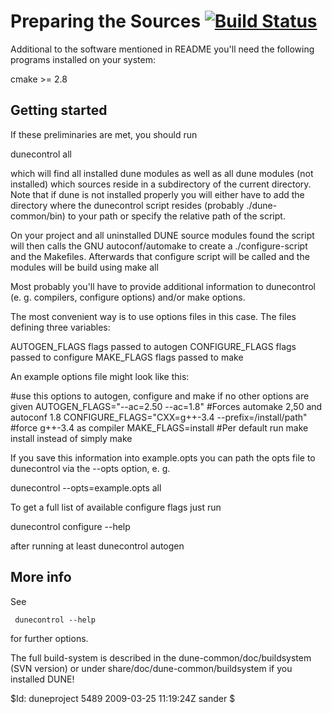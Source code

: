 # Preparing the Sources [![Build Status](https://travis-ci.org/OPM/dune-cornerpoint.svg?branch=master)](https://travis-ci.org/OPM/dune-cornerpoint)


Additional to the software mentioned in README you'll need the
following programs installed on your system:

  cmake >= 2.8

Getting started
---------------

If these preliminaries are met, you should run 

  dunecontrol all

which will find all installed dune modules as well as all dune modules 
(not installed) which sources reside in a subdirectory of the current 
directory. Note that if dune is not installed properly you will either
have to add the directory where the dunecontrol script resides (probably 
./dune-common/bin) to your path or specify the relative path of the script.

On your project and all uninstalled DUNE source modules found the script 
will then calls the GNU autoconf/automake to create a ./configure-script 
and the Makefiles. Afterwards that configure script will be called and the
modules will be build using make all

Most probably you'll have to provide additional information to dunecontrol 
(e. g. compilers, configure options) and/or make options. 

The most convenient way is to use options files in this case. The files
defining three variables:

AUTOGEN_FLAGS    flags passed to autogen
CONFIGURE_FLAGS  flags passed to configure
MAKE_FLAGS       flags passed to make

An example options file might look like this:

#use this options to autogen, configure and make if no other options are given
AUTOGEN_FLAGS="--ac=2.50 --ac=1.8" #Forces automake 2,50 and autoconf 1.8
CONFIGURE_FLAGS="CXX=g++-3.4 --prefix=/install/path" #force g++-3.4 as compiler
MAKE_FLAGS=install #Per default run make install instead of simply make

If you save this information into example.opts you can path the opts file to
dunecontrol via the --opts option, e. g.

  dunecontrol --opts=example.opts all

To get a full list of available configure flags just run

  dunecontrol configure --help

after running at least 
  dunecontrol autogen

More info
---------

See

     dunecontrol --help
   
for further options.


The full build-system is described in the dune-common/doc/buildsystem (SVN version) or under share/doc/dune-common/buildsystem if you installed DUNE!

$Id: duneproject 5489 2009-03-25 11:19:24Z sander $


